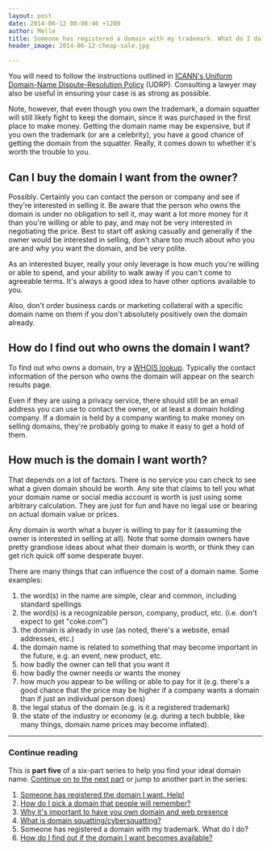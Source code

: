 ```yaml
---
layout: post
date: 2014-06-12 08:08:46 +1200
author: Melle
title: Someone has registered a domain with my trademark. What do I do?
header_image: 2014-06-12-cheap-sale.jpg

---
```


<!-- excerpt -->

You will need to follow the instructions outlined in [ICANN's Uniform Domain-Name Dispute-Resolution Policy](http://www.icann.org/en/help/dndr/udrp) (UDRP). Consulting a lawyer may also be useful in ensuring your case is as strong as possible. 

Note, however, that even though you own the trademark, a domain squatter will still likely fight to keep the domain, since it was purchased in the first place to make money. Getting the domain name may be expensive, but if you own the trademark (or are a celebrity), you have a good chance of getting the domain from the squatter. Really, it comes down to whether it's worth the trouble to you.

<!-- /excerpt -->


## Can I buy the domain I want from the owner?

Possibly. Certainly you can contact the person or company and see if they're interested in selling it. Be aware that the person who owns the domain is under no obligation to sell it, may want a lot more money for it than you're willing or able to pay, and may not be very interested in negotiating the price. Best to start off asking casually and generally if the owner would be interested in selling, don't share too much about who you are and why you want the domain, and be very polite.

As an interested buyer, really your only leverage is how much you're willing or able to spend, and your ability to walk away if you can't come to agreeable terms. It's always a good idea to have other options available to you. 

Also, don't order business cards or marketing collateral with a specific domain name on them if you don't absolutely positively own the domain already.


## How do I find out who owns the domain I want?

To find out who owns a domain, try a [WHOIS lookup](http://whois.domaintools.com/). Typically the contact information of the person who owns the domain will appear on the search results page. 

Even if they are using a privacy service, there should still be an email address you can use to contact the owner, or at least a domain holding company. If a domain is held by a company wanting to make money on selling domains, they're probably going to make it easy to get a hold of them.


## How much is the domain I want worth?

That depends on a lot of factors. There is no service you can check to see what a given domain should be worth. Any site that claims to tell you what your domain name or social media account is worth is just using some arbitrary calculation. They are just for fun and have no legal use or bearing on actual domain value or prices.

Any domain is worth what a buyer is willing to pay for it (assuming the owner is interested in selling at all). Note that some domain owners have pretty grandiose ideas about what their domain is worth, or think they can get rich quick off some desperate buyer.

There are many things that can influence the cost of a domain name. Some examples:

1. the word(s) in the name are simple, clear and common, including standard spellings
2. the word(s) is a recognizable person, company, product, etc. (i.e. don't expect to get "coke.com")
3. the domain is already in use (as noted, there's a website, email addresses, etc.)
4. the domain name is related to something that may become important in the future, e.g. an event, new product, etc.
5. how badly the owner can tell that you want it
6. how badly the owner needs or wants the money 
7. how much you appear to be willing or able to pay for it (e.g. there's a good chance that the price may be higher if a company wants a domain than if just an individual person does) 
8. the legal status of the domain (e.g. is it a registered trademark)
9. the state of the industry or economy (e.g. during a tech bubble, like many things, domain name prices may become inflated).


***

### Continue reading

This is **part five** of a six-part series to help you find your ideal domain name. [Continue on to the next part](https://iwantmyname.com/blog/2014/06/domain-already-registered-pt6.html) or jump to another part in the series:

1. [Someone has registered the domain I want. Help!](https://iwantmyname.com/blog/2014/06/domain-already-registered-pt1.html)
2. [How do I pick a domain that people will remember?](https://iwantmyname.com/blog/2014/06/domain-already-registered-pt2.html)
3. [Why it's important to have you own domain and web presence](https://iwantmyname.com/blog/2014/06/domain-already-registered-pt3.html)
4. [What is domain squatting/cybersquatting?](https://iwantmyname.com/blog/2014/06/domain-already-registered-pt4.html)
5. Someone has registered a domain with my trademark. What do I do?
6. [How do I find out if the domain I want becomes available?](https://iwantmyname.com/blog/2014/06/domain-already-registered-pt6.html)
